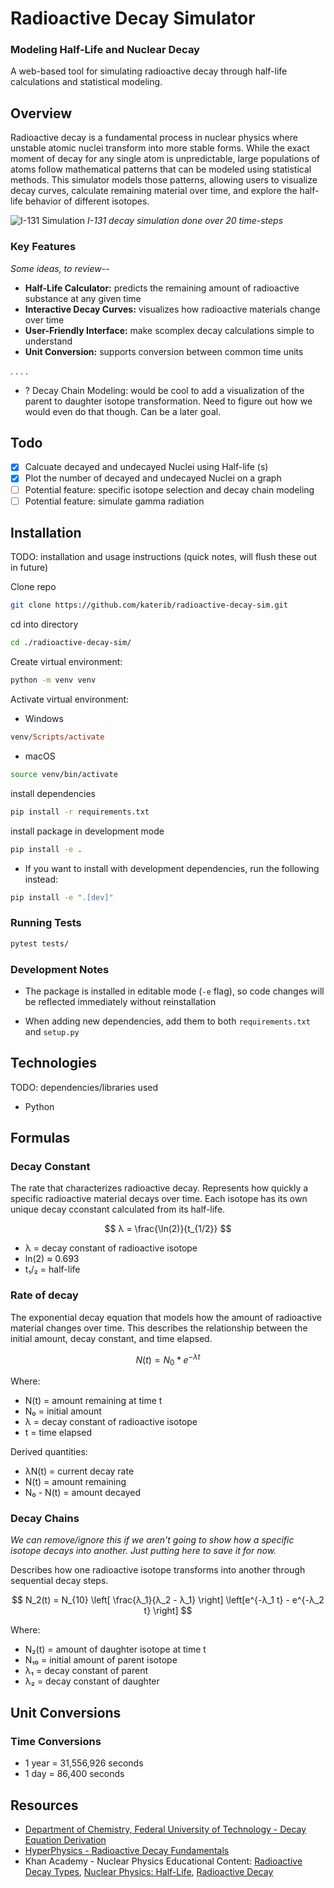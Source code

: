 # Radioactive Decay Simulator

### Modeling Half-Life and Nuclear Decay

A web-based tool for simulating radioactive decay through half-life calculations and statistical modeling.

## Overview

Radioactive decay is a fundamental process in nuclear physics where unstable atomic nuclei transform into more stable forms. While the exact moment of decay for any single atom is unpredictable, large populations of atoms follow mathematical patterns that can be modeled using statistical methods. This simulator models those patterns, allowing users to visualize decay curves, calculate remaining material over time, and explore the half-life behavior of different isotopes. 

![I-131 Simulation](https://i.ibb.co/ccg4pLkT/Figure-1.png)
*I-131 decay simulation done over 20 time-steps*

### Key Features

*Some ideas, to review--*

- **Half-Life Calculator:** predicts the remaining amount of radioactive substance at any given time
- **Interactive Decay Curves:** visualizes how radioactive materials change over time
- **User-Friendly Interface:** make scomplex decay calculations simple to understand
- **Unit Conversion:** supports conversion between common time units

. . . .

- ? Decay Chain Modeling: would be cool to add a visualization of the parent to daughter isotope transformation. Need to figure out how we would even do that though. Can be a later goal. 

## Todo

- [X] Calcuate decayed and undecayed Nuclei using Half-life (s)
- [X] Plot the number of decayed and undecayed Nuclei on a graph
- [ ] Potential feature: specific isotope selection and decay chain modeling
- [ ] Potential feature: simulate gamma radiation

## Installation

TODO: installation and usage instructions (quick notes, will flush these out in future)

Clone repo

```sh
git clone https://github.com/katerib/radioactive-decay-sim.git
```

cd into directory

```sh
cd ./radioactive-decay-sim/
```

Create virtual environment: 
```sh
python -m venv venv
```

Activate virtual environment:

* Windows
```ps
venv/Scripts/activate
```

* macOS
```sh
source venv/bin/activate
```

install dependencies
```sh
pip install -r requirements.txt
```

install package in development mode
```sh
pip install -e .
```

* If you want to install with development dependencies, run the following instead: 
```sh
pip install -e ".[dev]"
```

### Running Tests
```sh
pytest tests/
```

### Development Notes

* The package is installed in editable mode (`-e` flag), so code changes will be reflected immediately without reinstallation

* When adding new dependencies, add them to both `requirements.txt` and `setup.py`

## Technologies 

TODO: dependencies/libraries used

* Python

## Formulas

### Decay Constant 

The rate that characterizes radioactive decay. Represents how quickly a specific radioactive material decays over time. Each isotope has its own unique decay cconstant calculated from its half-life.
    
$$
λ = \frac{\ln(2)}{t_{1/2}}
$$

- λ = decay constant of radioactive isotope
- ln(2) ≈ 0.693
- t₁/₂ = half-life 

### Rate of decay

The exponential decay equation that models how the amount of radioactive material changes over time. This describes the relationship between the initial amount, decay constant, and time elapsed. 

$$
N(t) = N_0 * e^{-\lambda t}
$$

Where:
- N(t) = amount remaining at time t
- N₀ = initial amount
- λ = decay constant of radioactive isotope
- t = time elapsed

Derived quantities:

- λN(t) = current decay rate 
- N(t) = amount remaining
- N₀ - N(t) = amount decayed

### Decay Chains

*We can remove/ignore this if we aren't going to show how a specific isotope decays into another. Just putting here to save it for now.*

Describes how one radioactive isotope transforms into another through sequential decay steps. 

$$
N_2(t) = N_{10} \left[ \frac{λ_1}{λ_2 - λ_1} \right] \left[e^{-λ_1 t} - e^{-λ_2 t} \right]
$$

Where: 

- N₂(t) = amount of daughter isotope at time t
- N₁₀ = initial amount of parent isotope 
- λ₁ = decay constant of parent 
- λ₂ = decay constant of daughter 

## Unit Conversions 

### Time Conversions 

- 1 year = 31,556,926 seconds
- 1 day = 86,400 seconds

## Resources

- [Department of Chemistry, Federal University of Technology - Decay Equation Derivation](https://www.researchgate.net/profile/Chidi-Duru/publication/321018215_DERIVATION_OF_A_SIMPLIFIED_RADIOACTIVE_DECAY_EQUATION/links/5a083cf3aca272ed279f18da/DERIVATION-OF-A-SIMPLIFIED-RADIOACTIVE-DECAY-EQUATION.pdf)
- [HyperPhysics - Radioactive Decay Fundamentals](http://hyperphysics.phy-astr.gsu.edu/hbase/Nuclear/radact.html)
- Khan Academy - Nuclear Physics Educational Content: [Radioactive Decay Types](https://www.khanacademy.org/science/in-in-class-12th-physics-india/nuclei/in-in-nuclear-physics/a/radioactive-decay-types-article), [Nuclear Physics: Half-Life](https://www.khanacademy.org/science/highschool-physics/x6679aa2c65c01e53:nuclear-physics/x6679aa2c65c01e53:half-life/v/half-life-radiometric-dating), [Radioactive Decay](https://www.khanacademy.org/science/highschool-physics/x6679aa2c65c01e53:nuclear-physics/x6679aa2c65c01e53:radioactive-decay/v/intro-to-radioactive-decay)
